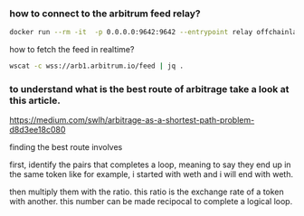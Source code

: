 ### how to connect to the arbitrum feed relay?


```bash
docker run --rm -it  -p 0.0.0.0:9642:9642 --entrypoint relay offchainlabs/nitro-node:v3.2.1-d81324d --node.feed.output.addr=0.0.0.0 --node.feed.input.url=wss://arb1.arbitrum.io/feed --chain.id=42161
```


how to fetch the feed in realtime?


```bash
wscat -c wss://arb1.arbitrum.io/feed | jq .
```


### to understand what is the best route of arbitrage take a look at this article.


https://medium.com/swlh/arbitrage-as-a-shortest-path-problem-d8d3ee18c080


finding the best route involves


first, identify the pairs that completes a loop, meaning to say they end up in the same token like for example, i started with weth and i will end with weth.


then multiply them with the ratio. this ratio is the exchange rate of a token with another. this number can be made recipocal to complete a logical loop.




